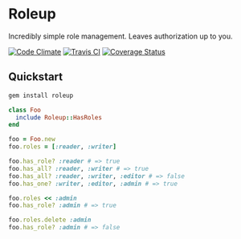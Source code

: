# Roleup

Incredibly simple role management.
Leaves authorization up to you.

[![Code Climate](https://codeclimate.com/github/hopsoft/roleup/badges/gpa.svg)](https://codeclimate.com/github/hopsoft/roleup)
[![Travis CI](https://travis-ci.org/hopsoft/roleup.svg)](https://travis-ci.org/hopsoft/roleup)
[![Coverage Status](https://img.shields.io/coveralls/hopsoft/roleup.svg)](https://coveralls.io/r/hopsoft/roleup?branch=master)

## Quickstart

```sh
gem install roleup
```

```ruby
class Foo
  include Roleup::HasRoles
end

foo = Foo.new
foo.roles = [:reader, :writer]

foo.has_role? :reader # => true
foo.has_all? :reader, :writer # => true
foo.has_all? :reader, :writer, :editor # => false
foo.has_one? :writer, :editor, :admin # => true

foo.roles << :admin
foo.has_role? :admin # => true

foo.roles.delete :admin
foo.has_role? :admin # => false
```
